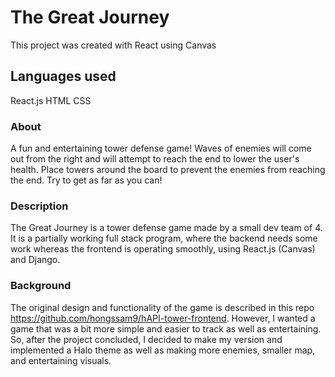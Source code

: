 # The Great Journey

This project was created with React using Canvas

## Languages used

React.js
HTML
CSS

### About

A fun and entertaining tower defense game! Waves of enemies will come out from the right and will attempt to reach the end to lower the user's health. Place towers around the board to prevent the enemies from reaching the end. Try to get as far as you can!

### Description

The Great Journey is a tower defense game made by a small dev team of 4. It is a partially working full stack program, where the backend needs some work whereas the frontend is operating smoothly, using React.js (Canvas) and Django.

### Background
The original design and functionality of the game is described in this repo https://github.com/hongssam9/hAPI-tower-frontend. However, I wanted a game that was a bit more simple and easier to track as well as entertaining. So, after the project concluded, I decided to make my version and implemented a Halo theme as well as making more enemies, smaller map, and entertaining visuals. 
